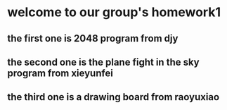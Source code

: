 # welcome to our group's homework1
## the first one is 2048 program from djy
## the second one is the plane fight in the sky program from xieyunfei
## the third one is  a drawing board from raoyuxiao